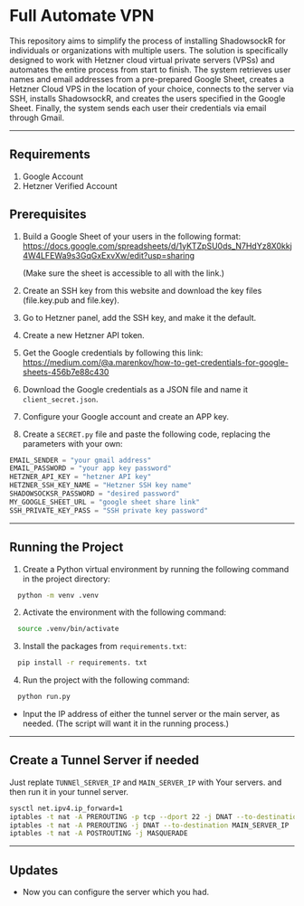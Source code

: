 # Full Automate VPN

This repository aims to simplify the process of installing ShadowsockR for individuals or organizations with multiple users. The solution is specifically designed to work with Hetzner cloud virtual private servers (VPSs) and automates the entire process from start to finish. The system retrieves user names and email addresses from a pre-prepared Google Sheet, creates a Hetzner Cloud VPS in the location of your choice, connects to the server via SSH, installs ShadowsockR, and creates the users specified in the Google Sheet. Finally, the system sends each user their credentials via email through Gmail.

-----
## Requirements
1. Google Account
2. Hetzner Verified Account

## Prerequisites

1. Build a Google Sheet of your users in the following format:
   https://docs.google.com/spreadsheets/d/1yKTZpSU0ds_N7HdYz8X0kkj4W4LFEWa9s3GqGxExvXw/edit?usp=sharing

   (Make sure the sheet is accessible to all with the link.)

2. Create an SSH key from this website and download the key files (file.key.pub and file.key).

3. Go to Hetzner panel, add the SSH key, and make it the default.

4. Create a new Hetzner API token.

5. Get the Google credentials by following this link:
   https://medium.com/@a.marenkov/how-to-get-credentials-for-google-sheets-456b7e88c430

6. Download the Google credentials as a JSON file and name it `client_secret.json`.

7. Configure your Google account and create an APP key.

8. Create a `SECRET.py` file and paste the following code, replacing the parameters with your own:

```python
EMAIL_SENDER = "your gmail address"
EMAIL_PASSWORD = "your app key password"
HETZNER_API_KEY = "hetzner API key"
HETZNER_SSH_KEY_NAME = "Hetzner SSH key name"
SHADOWSOCKSR_PASSWORD = "desired password"
MY_GOOGLE_SHEET_URL = "google sheet share link"
SSH_PRIVATE_KEY_PASS = "SSH private key password"
```
-----
## Running the Project

1. Create a Python virtual environment by running the following command in the project directory:
```bash
  python -m venv .venv
```

2. Activate the environment with the following command:
```bash
  source .venv/bin/activate
```
3. Install the packages from `requirements.txt`:
```bash
  pip install -r requirements. txt
```
4. Run the project with the following command:
```bash
  python run.py
```
* Input the IP address of either the tunnel server or the main server, as needed. (The script will want it in the running process.)

-----
## Create a Tunnel Server if needed
Just replate `TUNNEl_SERVER_IP` and `MAIN_SERVER_IP` with Your servers. and then run it in your tunnel server.
```bash
sysctl net.ipv4.ip_forward=1
iptables -t nat -A PREROUTING -p tcp --dport 22 -j DNAT --to-destination TUNNEl_SERVER_IP
iptables -t nat -A PREROUTING -j DNAT --to-destination MAIN_SERVER_IP
iptables -t nat -A POSTROUTING -j MASQUERADE
```


-----
## Updates
* Now you can configure the server which you had.